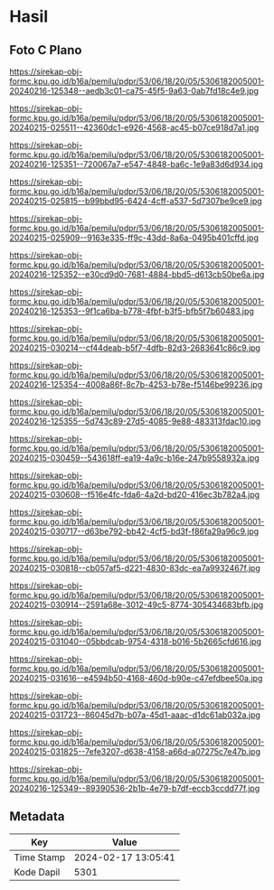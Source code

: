 # Hasil

## Foto C Plano

https://sirekap-obj-formc.kpu.go.id/b16a/pemilu/pdpr/53/06/18/20/05/5306182005001-20240216-125348--aedb3c01-ca75-45f5-9a63-0ab7fd18c4e9.jpg

https://sirekap-obj-formc.kpu.go.id/b16a/pemilu/pdpr/53/06/18/20/05/5306182005001-20240215-025511--42360dc1-e926-4568-ac45-b07ce918d7a1.jpg

https://sirekap-obj-formc.kpu.go.id/b16a/pemilu/pdpr/53/06/18/20/05/5306182005001-20240216-125351--720067a7-e547-4848-ba6c-1e9a83d6d934.jpg

https://sirekap-obj-formc.kpu.go.id/b16a/pemilu/pdpr/53/06/18/20/05/5306182005001-20240215-025815--b99bbd95-6424-4cff-a537-5d7307be9ce9.jpg

https://sirekap-obj-formc.kpu.go.id/b16a/pemilu/pdpr/53/06/18/20/05/5306182005001-20240215-025909--9163e335-ff9c-43dd-8a6a-0495b401cffd.jpg

https://sirekap-obj-formc.kpu.go.id/b16a/pemilu/pdpr/53/06/18/20/05/5306182005001-20240216-125352--e30cd9d0-7681-4884-bbd5-d613cb50be6a.jpg

https://sirekap-obj-formc.kpu.go.id/b16a/pemilu/pdpr/53/06/18/20/05/5306182005001-20240216-125353--9f1ca6ba-b778-4fbf-b3f5-bfb5f7b60483.jpg

https://sirekap-obj-formc.kpu.go.id/b16a/pemilu/pdpr/53/06/18/20/05/5306182005001-20240215-030214--cf44deab-b5f7-4dfb-82d3-2683641c86c9.jpg

https://sirekap-obj-formc.kpu.go.id/b16a/pemilu/pdpr/53/06/18/20/05/5306182005001-20240216-125354--4008a86f-8c7b-4253-b78e-f5146be99236.jpg

https://sirekap-obj-formc.kpu.go.id/b16a/pemilu/pdpr/53/06/18/20/05/5306182005001-20240216-125355--5d743c89-27d5-4085-9e88-483313fdac10.jpg

https://sirekap-obj-formc.kpu.go.id/b16a/pemilu/pdpr/53/06/18/20/05/5306182005001-20240215-030459--543618ff-ea19-4a9c-b16e-247b9558932a.jpg

https://sirekap-obj-formc.kpu.go.id/b16a/pemilu/pdpr/53/06/18/20/05/5306182005001-20240215-030608--f516e4fc-fda6-4a2d-bd20-416ec3b782a4.jpg

https://sirekap-obj-formc.kpu.go.id/b16a/pemilu/pdpr/53/06/18/20/05/5306182005001-20240215-030717--d63be792-bb42-4cf5-bd3f-f86fa29a96c9.jpg

https://sirekap-obj-formc.kpu.go.id/b16a/pemilu/pdpr/53/06/18/20/05/5306182005001-20240215-030818--cb057af5-d221-4830-83dc-ea7a9932467f.jpg

https://sirekap-obj-formc.kpu.go.id/b16a/pemilu/pdpr/53/06/18/20/05/5306182005001-20240215-030914--2591a68e-3012-49c5-8774-305434683bfb.jpg

https://sirekap-obj-formc.kpu.go.id/b16a/pemilu/pdpr/53/06/18/20/05/5306182005001-20240215-031040--05bbdcab-9754-4318-b016-5b2665cfd616.jpg

https://sirekap-obj-formc.kpu.go.id/b16a/pemilu/pdpr/53/06/18/20/05/5306182005001-20240215-031616--e4594b50-4168-460d-b90e-c47efdbee50a.jpg

https://sirekap-obj-formc.kpu.go.id/b16a/pemilu/pdpr/53/06/18/20/05/5306182005001-20240215-031723--86045d7b-b07a-45d1-aaac-d1dc61ab032a.jpg

https://sirekap-obj-formc.kpu.go.id/b16a/pemilu/pdpr/53/06/18/20/05/5306182005001-20240215-031825--7efe3207-d638-4158-a66d-a07275c7e47b.jpg

https://sirekap-obj-formc.kpu.go.id/b16a/pemilu/pdpr/53/06/18/20/05/5306182005001-20240216-125349--89390536-2b1b-4e79-b7df-eccb3ccdd77f.jpg


## Metadata

| Key        | Value               |
| ---------- | ------------------- |
| Time Stamp | 2024-02-17 13:05:41 |
| Kode Dapil | 5301                |



